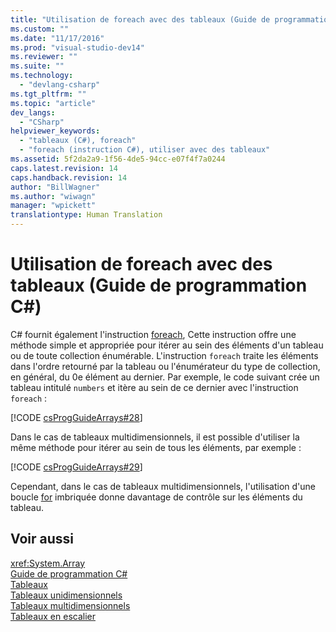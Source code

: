 ```yaml
---
title: "Utilisation de foreach avec des tableaux (Guide de programmation C#) | Microsoft Docs"
ms.custom: ""
ms.date: "11/17/2016"
ms.prod: "visual-studio-dev14"
ms.reviewer: ""
ms.suite: ""
ms.technology: 
  - "devlang-csharp"
ms.tgt_pltfrm: ""
ms.topic: "article"
dev_langs: 
  - "CSharp"
helpviewer_keywords: 
  - "tableaux (C#), foreach"
  - "foreach (instruction C#), utiliser avec des tableaux"
ms.assetid: 5f2da2a9-1f56-4de5-94cc-e07f4f7a0244
caps.latest.revision: 14
caps.handback.revision: 14
author: "BillWagner"
ms.author: "wiwagn"
manager: "wpickett"
translationtype: Human Translation
---
```

# Utilisation de foreach avec des tableaux (Guide de programmation C#)
C\# fournit également l'instruction [foreach](../../../csharp/language-reference/keywords/foreach-in.md),  Cette instruction offre une méthode simple et appropriée pour itérer au sein des éléments d'un tableau ou de toute collection énumérable.  L'instruction `foreach` traite les éléments dans l'ordre retourné par la tableau ou l'énumérateur du type de collection, en général, du 0e élément au dernier.  Par exemple, le code suivant crée un tableau intitulé `numbers` et itère au sein de ce dernier avec l'instruction `foreach` :  
  
 [!CODE [csProgGuideArrays#28](../CodeSnippet/VS_Snippets_VBCSharp/csProgGuideArrays#28)]  
  
 Dans le cas de tableaux multidimensionnels, il est possible d'utiliser la même méthode pour itérer au sein de tous les éléments, par exemple :  
  
 [!CODE [csProgGuideArrays#29](../CodeSnippet/VS_Snippets_VBCSharp/csProgGuideArrays#29)]  
  
 Cependant, dans le cas de tableaux multidimensionnels, l'utilisation d'une boucle [for](../../../csharp/language-reference/keywords/for.md) imbriquée donne davantage de contrôle sur les éléments du tableau.  
  
## Voir aussi  
 <xref:System.Array>   
 [Guide de programmation C\#](../../../csharp/programming-guide/index.md)   
 [Tableaux](../../../csharp/programming-guide/arrays/index.md)   
 [Tableaux unidimensionnels](../../../csharp/programming-guide/arrays/single-dimensional-arrays.md)   
 [Tableaux multidimensionnels](../../../csharp/programming-guide/arrays/multidimensional-arrays.md)   
 [Tableaux en escalier](../../../csharp/programming-guide/arrays/jagged-arrays.md)